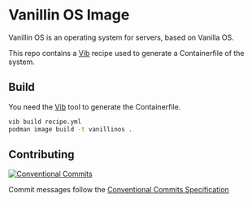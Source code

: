 # Vanillin OS Image

Vanillin OS is an operating system for servers, based on Vanilla OS.

This repo contains a [Vib][vib] recipe used to generate a Containerfile of the system.

## Build

You need the [Vib][vib] tool to generate the Containerfile.

```bash
vib build recipe.yml
podman image build -t vanillinos .
```

[vib]: https://github.com/vanilla-os/Vib

## Contributing

[![Conventional Commits](https://img.shields.io/badge/Conventional%20Commits-1.0.0-%23FE5196?logo=conventionalcommits&logoColor=white)](https://conventionalcommits.org)

Commit messages follow the [Conventional Commits Specification][conventional-commits]

[conventional-commits]: https://conventionalcommits.org

